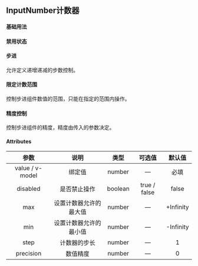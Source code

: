 ## InputNumber计数器

#### 基础用法
<base-code>

<template slot="display">
<inputnumber-exam1></inputnumber-exam1>

</template>

<template>

```vue
<m-input-number v-model="value"></m-input-number>

<script>
export default {
	data() {
		return {
			value: 1
		}
	}
}
</script>
```

</template>

</base-code>





#### 禁用状态
<base-code>

<template slot="display">
<inputnumber-exam2></inputnumber-exam2>

</template>

<template>

```vue
<m-input-number v-model="value" disabled></m-input-number>

<script>
export default {
	data() {
		return {
			value: 1
		}
	}
}
</script>
```

</template>

</base-code>





#### 步进

 允许定义递增递减的步数控制。

 <base-code>

 <template slot="display">

 <inputnumber-exam3></inputnumber-exam3>

 </template>

 <template>

 ```vue
 <m-input-number v-model="value" :step="5"></m-input-number>
 
 <script>
 export default {
 	data() {
 		return {
 			value: 1
 		}
 	}
 }
 </script>
 ```

 </template>

 </base-code>







#### 限定计数范围
控制步进组件数值的范围，只能在指定的范围内操作。

<base-code>

<template slot="display">
<inputnumber-exam4></inputnumber-exam4>

</template>

<template>

```vue
<m-input-number v-model="value" :max="30" :min="10"></m-input-number>

<script>
export default {
	data() {
		return {
			value: 15
		}
	}
}
</script>
```

</template>

</base-code>





#### 精度控制

控制步进组件的精度，精度由传入的参数决定。

<base-code>

<template slot="display">

<inputnumber-exam5></inputnumber-exam5>

</template>

<template>

```vue
<m-input-number v-model="value" :precision="2" :step="0.1"></m-input-number>

<script>
export default {
	data() {
		return {
			value: 5
		}
	}
}
</script>
```

</template>

</base-code>




#### Attributes

|      参数       |          说明          |  类型   |    可选值    |  默认值   |
| :-------------: | :--------------------: | :-----: | :----------: | :-------: |
| value / v-model |         绑定值         | number  |      —       |   必填    |
|    disabled     |      是否禁止操作      | boolean | true / false |   false   |
|       max       | 设置计数器允许的最大值 | number  |      —       | +Infinity |
|       min       | 设置计数器允许的最小值 | number  |      —       | -Infinity |
|      step       |      计数器的步长      | number  |      —       |     1     |
|    precision    |        数值精度        | number  |      —       |     0     |